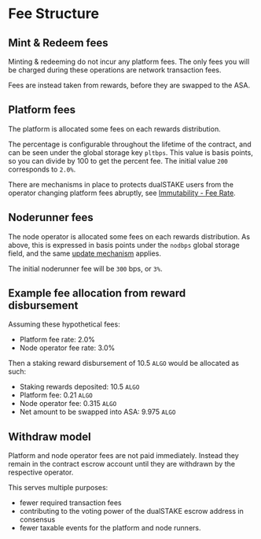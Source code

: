 # Fee Structure

## Mint & Redeem fees

Minting & redeeming do not incur any platform fees. The only fees you will be charged during these operations are network transaction fees.

Fees are instead taken from rewards, before they are swapped to the ASA.

## Platform fees

The platform is allocated some fees on each rewards distribution.

The percentage is configurable throughout the lifetime of the contract, and can be seen under the global storage key `pltbps`. This value is basis points, so you can divide by 100 to get the percent fee. The initial value `200` corresponds to `2.0%`.

There are mechanisms in place to protects dualSTAKE users from the operator changing platform fees abruptly, see [Immutability - Fee Rate](/immutability.html#platform-and-node-operator-fee-rates).

## Noderunner fees

The node operator is allocated some fees on each rewards distribution. As above, this is expressed in basis points under the `nodbps` global storage field, and the same [update mechanism](/immutability.html#fee-rate) applies.

The initial noderunner fee will be `300` bps, or `3%`.

## Example fee allocation from reward disbursement

Assuming these hypothetical fees:

- Platform fee rate: 2.0% 
- Node operator fee rate: 3.0% 

Then a staking reward disbursement of 10.5 `ALGO` would be allocated as such:

- Staking rewards deposited: 10.5 `ALGO`
- Platform fee: 0.21 `ALGO`
- Node operator fee: 0.315 `ALGO`
- Net amount to be swapped into ASA: 9.975 `ALGO`

## Withdraw model

Platform and node operator fees are not paid immediately. Instead they remain in the contract escrow account until they are withdrawn by the respective operator.

This serves multiple purposes:

- fewer required transaction fees
- contributing to the voting power of the dualSTAKE escrow address in consensus
- fewer taxable events for the platform and node runners.
